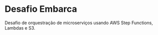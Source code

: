 # Desafio Embarca
Desafio de orquestração de microserviços usando AWS Step Functions, Lambdas e S3.

